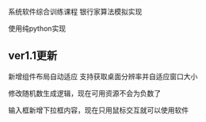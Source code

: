 系统软件综合训练课程 银行家算法模拟实现 

使用纯python实现

## ver1.1更新  
新增组件布局自动适应 支持获取桌面分辨率并自适应窗口大小

修改随机数生成逻辑，现在可用资源不会为负数了

输入框新增下拉框内容，现在只用鼠标交互就可以使用软件
